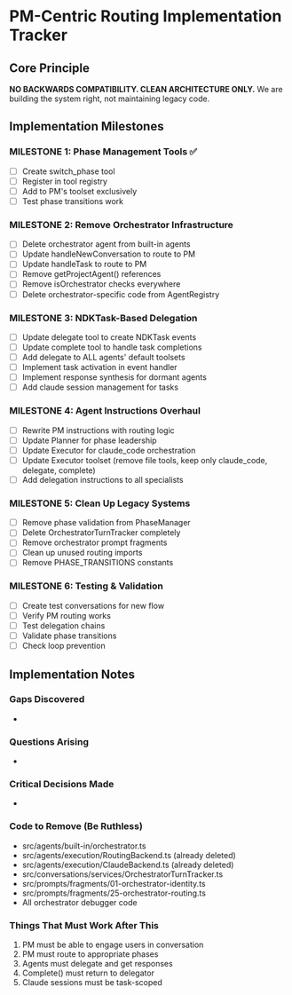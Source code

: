 # PM-Centric Routing Implementation Tracker

## Core Principle
**NO BACKWARDS COMPATIBILITY. CLEAN ARCHITECTURE ONLY.**
We are building the system right, not maintaining legacy code.

## Implementation Milestones

### MILESTONE 1: Phase Management Tools ✅
- [ ] Create switch_phase tool
- [ ] Register in tool registry  
- [ ] Add to PM's toolset exclusively
- [ ] Test phase transitions work

### MILESTONE 2: Remove Orchestrator Infrastructure
- [ ] Delete orchestrator agent from built-in agents
- [ ] Update handleNewConversation to route to PM
- [ ] Update handleTask to route to PM
- [ ] Remove getProjectAgent() references
- [ ] Remove isOrchestrator checks everywhere
- [ ] Delete orchestrator-specific code from AgentRegistry

### MILESTONE 3: NDKTask-Based Delegation
- [ ] Update delegate tool to create NDKTask events
- [ ] Update complete tool to handle task completions
- [ ] Add delegate to ALL agents' default toolsets
- [ ] Implement task activation in event handler
- [ ] Implement response synthesis for dormant agents
- [ ] Add claude session management for tasks

### MILESTONE 4: Agent Instructions Overhaul
- [ ] Rewrite PM instructions with routing logic
- [ ] Update Planner for phase leadership
- [ ] Update Executor for claude_code orchestration
- [ ] Update Executor toolset (remove file tools, keep only claude_code, delegate, complete)
- [ ] Add delegation instructions to all specialists

### MILESTONE 5: Clean Up Legacy Systems
- [ ] Remove phase validation from PhaseManager
- [ ] Delete OrchestratorTurnTracker completely
- [ ] Remove orchestrator prompt fragments
- [ ] Clean up unused routing imports
- [ ] Remove PHASE_TRANSITIONS constants

### MILESTONE 6: Testing & Validation
- [ ] Create test conversations for new flow
- [ ] Verify PM routing works
- [ ] Test delegation chains
- [ ] Validate phase transitions
- [ ] Check loop prevention

## Implementation Notes

### Gaps Discovered
- 

### Questions Arising
- 

### Critical Decisions Made
- 

### Code to Remove (Be Ruthless)
- src/agents/built-in/orchestrator.ts
- src/agents/execution/RoutingBackend.ts (already deleted)
- src/agents/execution/ClaudeBackend.ts (already deleted)
- src/conversations/services/OrchestratorTurnTracker.ts
- src/prompts/fragments/01-orchestrator-identity.ts
- src/prompts/fragments/25-orchestrator-routing.ts
- All orchestrator debugger code

### Things That Must Work After This
1. PM must be able to engage users in conversation
2. PM must route to appropriate phases
3. Agents must delegate and get responses
4. Complete() must return to delegator
5. Claude sessions must be task-scoped